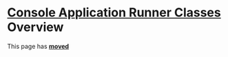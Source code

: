 # [Console Application Runner Classes](../ConsoleApp.md) Overview

This page has [**moved**](https://lib-docs.delphidabbler.com/ConsoleApp/3/Overview)
